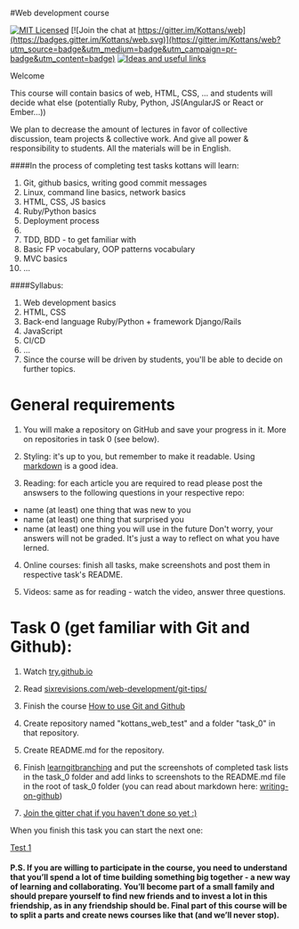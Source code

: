 #Web development course

[![MIT Licensed](https://img.shields.io/badge/license-MIT-blue.svg)](LICENSE)
[![Join the chat at https://gitter.im/Kottans/web](https://badges.gitter.im/Kottans/web.svg)](https://gitter.im/Kottans/web?utm_source=badge&utm_medium=badge&utm_campaign=pr-badge&utm_content=badge)
[![Ideas and useful links](https://img.shields.io/badge/google--doc-ideas-ff69b4.svg)](https://docs.google.com/spreadsheets/d/1bZJhYjK3VHOS2HmQb2Fs4aHfEBt8mp1F09j9nEEDaqE/edit#gid=818017811)

Welcome

This course will contain basics of web, HTML, CSS, ... and students will decide what else (potentially Ruby, Python, JS(AngularJS or React or Ember...))

We plan to decrease the amount of lectures in favor of collective discussion, team projects & collective work.
And give all power & responsibility to students.
All the materials will be in English.

####In the process of completing test tasks kottans will learn:

1. Git, github basics, writing good commit messages
2. Linux, command line basics, network basics
3. HTML, CSS, JS basics
4. Ruby/Python basics
5. Deployment process
6. 
7. TDD, BDD - to get familiar with
8. Basic FP vocabulary, OOP patterns vocabulary
9. MVC basics
10. ...

####Syllabus:

1. Web development basics
2. HTML, CSS
3. Back-end language Ruby/Python + framework Django/Rails
4. JavaScript
5. CI/CD
6. ...
7. Since the course will be driven by students, you'll be able to decide on further topics.


# General requirements

1. You will make a repository on GitHub and save your progress in it. More on repositories in task 0 (see below).

1. Styling: it's up to you, but remember to make it readable. Using [markdown](https://help.github.com/categories/writing-on-github/) is a good idea. 

3. Reading: for each article you are required to read please post the answsers to the following questions in your respective repo:
  - name (at least) one thing that was new to you
  - name (at least) one thing that surprised you
  - name (at least) one thing you will use in the future
Don't worry, your answers will not be graded. It's just a way to reflect on what you have lerned.

4. Online courses: finish all tasks, make screenshots and post them in respective task's README.

5. Videos: same as for reading - watch the video, answer three questions.


# Task 0 (get familiar with Git and Github):

1. Watch [try.github.io](https://try.github.io/levels/1/challenges/1)

2. Read [sixrevisions.com/web-development/git-tips/](http://sixrevisions.com/web-development/git-tips/)

3. Finish the course [How to use Git and Github](https://www.udacity.com/course/how-to-use-git-and-github--ud775)

4. Create repository named "kottans_web_test" and a folder "task_0" in that repository.

5. Create README.md for the repository.

6. Finish [learngitbranching](http://learngitbranching.js.org) and put the screenshots of completed task lists in the task_0 folder and add links to screenshots to the README.md file in the root of task_0 folder (you can read about markdown here: [writing-on-github](https://help.github.com/categories/writing-on-github/))

7. [Join the gitter chat if you haven't done so yet :) ](https://gitter.im/Kottans/web?utm_source=badge&utm_medium=badge&utm_campaign=pr-badge&utm_content=badge)  


When you finish this task you can start the next one:

[Test 1](https://github.com/Kottans/web/blob/master/README01.md)

#### P.S. If you are willing to participate in the course, you need to understand that you’ll spend a lot of time building something big together - a new way of learning and collaborating. You’ll become part of a small family and should prepare yourself to find new friends and to invest a lot in this friendship, as in any friendship should be. Final part of this course will be to split a parts and create news courses like that (and we’ll never stop).
